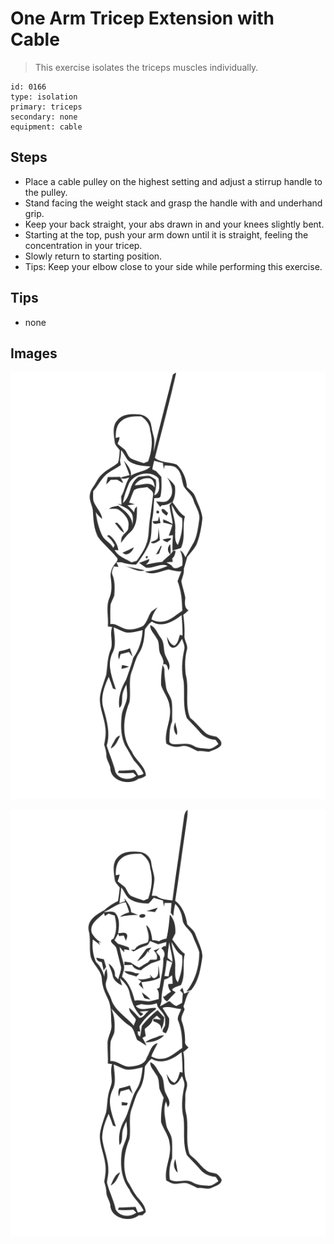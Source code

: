 # One Arm Tricep Extension with Cable
> This exercise isolates the triceps muscles individually.

``` 
id: 0166 
type: isolation 
primary: triceps 
secondary: none 
equipment: cable 
``` 

## Steps

 - Place a cable pulley on the highest setting and adjust a stirrup handle to the pulley.
 - Stand facing the weight stack and grasp the handle with and underhand grip.
 - Keep your back straight, your abs drawn in and your knees slightly bent.
 - Starting at the top, push your arm down until it is straight, feeling the concentration in your tricep.
 - Slowly return to starting position.
 - Tips: Keep your elbow close to your side while performing this exercise.

## Tips

 - none

## Images

![](../svg/0166-relaxation.svg)

![](../svg/0166-tension.svg)
